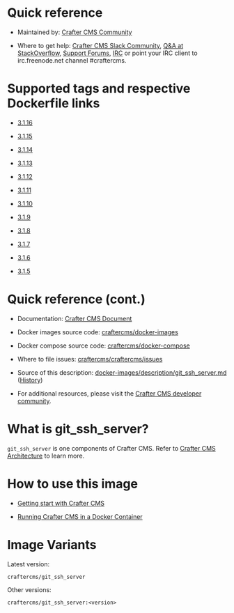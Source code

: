 # Quick reference

* Maintained by: [Crafter CMS Community](https://github.com/craftercms)

* Where to get help: [Crafter CMS Slack Community](https://craftercms.slack.com/join/shared_invite/enQtNDg0NzI3NzA0NjMwLWZmMGQzMDViMzA5NDE1YjMzM2M1N2JlOWJlZDA1MjA2MGJlZjgzNDVlMmI5ODQxNmNjMWQ3NzA5ZWNkN2UxOWE), [Q&A at StackOverflow](https://stackoverflow.com/questions/tagged/crafter-cms), [Support Forums](https://groups.google.com/forum/#!forum/craftercms), [IRC](https://webchat.freenode.net/#craftercms) or point your IRC client to irc.freenode.net channel #craftercms.

# Supported tags and respective Dockerfile links

* [3.1.16](https://github.com/craftercms/docker-images/blob/v3.1.16/images/git_ssh_server/Dockerfile)

* [3.1.15](https://github.com/craftercms/docker-images/blob/v3.1.15/images/git_ssh_server/Dockerfile)

* [3.1.14](https://github.com/craftercms/docker-images/blob/v3.1.14/images/git_ssh_server/Dockerfile)

* [3.1.13](https://github.com/craftercms/docker-images/blob/v3.1.13/images/git_ssh_server/Dockerfile)

* [3.1.12](https://github.com/craftercms/docker-images/blob/v3.1.12/images/git_ssh_server/Dockerfile)

* [3.1.11](https://github.com/craftercms/docker-images/blob/v3.1.11/images/git_ssh_server/Dockerfile)

* [3.1.10](https://github.com/craftercms/docker-images/blob/v3.1.10/images/git_ssh_server/Dockerfile)

* [3.1.9](https://github.com/craftercms/docker-images/blob/v3.1.9/images/git_ssh_server/Dockerfile)

* [3.1.8](https://github.com/craftercms/docker-images/blob/v3.1.8/images/git_ssh_server/Dockerfile)

* [3.1.7](https://github.com/craftercms/docker-images/blob/v3.1.7/images/git_ssh_server/Dockerfile)

* [3.1.6](https://github.com/craftercms/docker-images/blob/v3.1.6/images/git_ssh_server/Dockerfile)

* [3.1.5](https://github.com/craftercms/docker-images/blob/v3.1.5/images/git_ssh_server/Dockerfile)

# Quick reference (cont.)

* Documentation: [Crafter CMS Document](https://docs.craftercms.org/en/index.html)

* Docker images source code: [craftercms/docker-images](https://github.com/craftercms/docker-images)

* Docker compose source code: [craftercms/docker-compose](https://github.com/craftercms/docker-compose)

* Where to file issues: [craftercms/craftercms/issues](https://github.com/craftercms/craftercms/issues)

* Source of this description: [docker-images/description/git_ssh_server.md](https://github.com/craftercms/docker-images/tree/master/description/git_ssh_server.md) ([History](https://github.com/craftercms/docker-images/commits/master/description/git_ssh_server.md))

* For additional resources, please visit the [Crafter CMS developer community](http://craftercms.org/).

# What is git_ssh_server?

`git_ssh_server` is one components of Crafter CMS. Refer to [Crafter CMS Architecture](https://docs.craftercms.org/en/3.1/developers/architecture.html) to learn more.


# How to use this image

* [Getting start with Crafter CMS](https://docs.craftercms.org/en/3.1/getting-started/index.html)

* [Running Crafter CMS in a Docker Container](https://docs.craftercms.org/en/3.1/getting-started/quick-start-guide.html#running-crafter-cms-in-a-docker-container)

# Image Variants

Latest version:

```
craftercms/git_ssh_server
```

Other versions:

```
craftercms/git_ssh_server:<version>
```